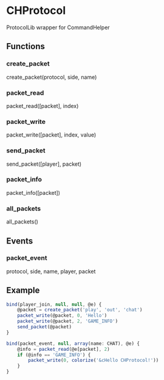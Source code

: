 # CHProtocol

ProtocolLib wrapper for CommandHelper

## Functions
### create_packet
create_packet(protocol, side, name)
### packet_read
packet_read([packet], index)
### packet_write
packet_write([packet], index, value)
### send_packet
send_packet([player], packet)
### packet_info
packet_info([packet])
### all_packets
all_packets()

## Events
### packet_event
protocol, side, name, player, packet

## Example
```javascript
bind(player_join, null, null, @e) {
    @packet = create_packet('play', 'out', 'chat')
    packet_write(@packet, 0, 'Hello')
    packet_write(@packet, 2, 'GAME_INFO')
    send_packet(@packet)
}

bind(packet_event, null, array(name: CHAT), @e) {
    @info = packet_read(@e[packet], 2)
    if (@info == 'GAME_INFO') {
        packet_write(0, colorize('&cHello CHProtocol!'))
    }
}
```
